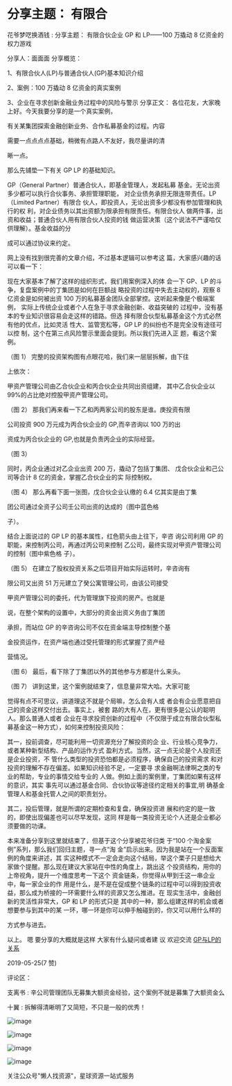 # 分享主题： 有限合

花爷梦呓换酒钱 : 分享主题： 有限合伙企业 GP 和 LP——100 万撬动 8 亿资金的权力游戏

分享人：面面面 分享概览：

1、有限合伙人(LP)与普通合伙人(GP)基本知识介绍

2、案例：100 万撬动 8 亿资金的真实案例

3、企业在寻求创新金融业务过程中的风险与警示 分享正文： 各位花友，大家晚上好。今天我要分享的是一个真实案例，

有关某集团探索金融创新业务、合作私募基金的过程。内容

需要一点点点点基础，稍微有点路人不友好，我尽量讲的清

晰一点。

那么先铺垫一下有关 GP LP 的基础知识。

GP（General Partner）普通合伙人，即基金管理人，发起私募 基金。无论出资多少都可以执行合伙事务、承担管理职能， 对企业债务承担无限连带责任。LP（Limited Partner）有限合 伙人，即投资人，无论出资多少都没有参加管理和执行的权 利，对企业债务以其出资额为限承担有限责任。有限合伙人 做两件事，出资和收益；普通合伙人用有限合伙人投资的钱 做运营决策（这个说法不严谨哈仅供理解）。基金收益的分

成可以通过协议来约定。

网上没有找到很完善的文章介绍，不过基本逻辑可以参考这 篇，大家感兴趣的话可以看一下：

现在大家基本了解了这样的组织形式，我们用案例深入的体 会一下 GP、LP 的斗争，复盘案例中的丁集团是如何在巨额战 略投资的过程中失去主动权的，观察 8 亿资金是如何被出资 100 万的私募基金团队全部掌控。这听起来像是个极端案例， 实际上传统企业或者个人在急于寻求金融创新、收益突破的 过程中，没有基本的专业知识很容易会走这样的错路。但选 择有限合伙型私募基金这个方式必然有他的优点，比如灵活 性大、监管宽松等，GP LP 的纠纷也不是完全没有途径可以控 制，这个在第三点风险警示里面会提到。所以我们先进入正 题，看这个案例。

（图 1） 完整的投资架构图有点眼花哈，我们来一层层拆解，由下往

上依次：

甲资产管理公司由乙合伙企业和丙合伙企业共同出资组建， 其中乙合伙企业以 99%的占比绝对控股甲资产管理公司。

（图 2） 那我们再来看一下乙和丙两家公司的股东是谁。庚投资有限

公司投资 900 万元成为丙合伙企业的 GP,而辛咨询以 100 万的出

资成为丙合伙企业的 GP,也就是负责丙企业的实际经营。

（图 3）

同时，丙企业通过对乙企业出资 200 万，撬动了包括丁集团、 戊合伙企业和己公司等合计 8 亿的资金，掌握乙合伙企业的实 际控制权。

（图 4） 那么再看下面一张图，戊合伙企业认缴的 6.4 亿其实是由丁集

团公司通过全资子公司壬公司出资的达成的（图中蓝色格

子）。

结合上面说过的 GP LP 的基本属性，红色箭头由上往下，辛咨 询公司利用 GP 的职能，来控制丙公司，再通过丙公司来控制 乙公司，最终实现对甲资产管理公司的控制（图中紫色格 子）。

（图 5） 在建立了股权投资关系之后项目开始实际运转时，辛咨询有

限公司又出资 51 万元建立了癸公寓管理公司，由该公司接受

甲资产管理公司的委托，代为管理旗下投资的房产。也就是

说，在整个架构的设置中，大部分的资金出资义务由丁集团

承担，而站位 GP 的辛咨询公司不仅在资金端主导控制整个基

金投资运作，在资产端也通过受托管理的形式掌握了资产经

营情况。

（图 6） 最后，看下除了丁集团以外的其他参与方都是什么来头。

（图 7） 讲到这里，这个案例就结束了，信息量非常大哈。大家可能

觉得有点不可思议，讲道理这不就是个局嘛，怎么会有人或 者会有企业愿意把自己的资金这样交付出去。事实上，被套 路的大有人在，更有很多是公认的聪明人。那么普通人或者 企业在寻求投资创新的过程中（不仅限于成立有限合伙型私 募基金这一种方式），如何来控制投资风险：

其一，投前调查，尽可能利用一切资源充分了解投资的企 业、行业核心竞争力，或者某种新型结构、产品的运作方式 盈利方式。当然，这一点无论是个人投资还是企业投资，不 管什么类型的投资恐怕都是必须程序，确保自己的投资需求 和对投资的理解不存在偏差。如果知识经验不足，一定要寻 求金融啊法律啊之类的专业的帮助，专业的事情交给专业的 人做。例如上面的案例里，丁集团如果有这样的意识，其实 事先可以通过基金合同、合伙协议等途径约定相关的事宜,明 确基金管理人和基金托管人之间的职责划分。

其二，投后管理，就是所谓的定期检查和复盘，确保投资进 展和约定的是一致的，即使出现偏差也可以尽早发现，这同 样是每一类投资无论个人还是企业都必须要做的功课。

本来准备分享到这里就结束了，但基于这个分享被花爷归类 于“100 个淘金案例”系列，那么我们回归主题，寻一点“淘 金”启示出来。因为我是站在一个反面案例的角度来讲述，其 实这种模式不一定会走向这个结局，举这个栗子只是想给大 家做个提醒。那么现在建议大家站在中性的角度上，跳出这 个投资结构，用你的上帝视角，提升一个维度思考一下这个 资金链条，你觉得从甲到壬这一串企业中，每一家企业的作 用是什么，是不是在促成整个链条的过程中可以得到投资收 益，那么成为桥接的一环需要什么样的资源又怎么推进。在 现实生活中，金融创新的灵活性非常大，GP 和 LP 的形式只是 其中的一种，那么组建这样的机会或者想要参与到其中的某 一环，哪一环是你可以伸手触碰到的，你又可以用什么样的

方式参与进去。

以上。 嗯 要分享的大概就是这样 大家有什么疑问或者建 议 欢迎交流 [GP](https://mp.weixin.qq.com/s/nRshs4hRBB5buN7hiR_90w)[与](https://mp.weixin.qq.com/s/nRshs4hRBB5buN7hiR_90w)[LP](https://mp.weixin.qq.com/s/nRshs4hRBB5buN7hiR_90w)[的关系](https://mp.weixin.qq.com/s/nRshs4hRBB5buN7hiR_90w)

2019-05-25(7 赞)

评论区：

支离书 : 辛公司管理团队无募集大额资金经验，这个案例不就是募集了大额资金么

十翼 : 拆解得清晰明了又简短，不只是一般的优秀！

![image](img/Image_251.png)

![image](img/Image_252.png)

![image](img/Image_253.png)

![image](img/Image_254.png)

关注公众号"懒人找资源"，星球资源一站式服务